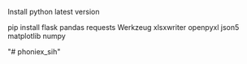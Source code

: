 <!-- Setup project -->
Install python latest version
<!-- aftar installation and setup python -->

<!-- #1  flask  -->

pip install flask pandas requests Werkzeug xlsxwriter openpyxl json5 matplotlib numpy


<!-- ......... -->



"# phoniex_sih" 

